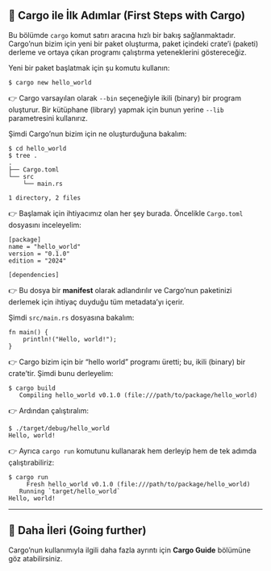 ## 📝 Cargo ile İlk Adımlar (First Steps with Cargo)

Bu bölümde `cargo` komut satırı aracına hızlı bir bakış sağlanmaktadır. Cargo’nun bizim için yeni bir paket oluşturma, paket içindeki crate’i (paketi) derleme ve ortaya çıkan programı çalıştırma yeteneklerini göstereceğiz.

Yeni bir paket başlatmak için şu komutu kullanın:

```
$ cargo new hello_world
```

👉 Cargo varsayılan olarak `--bin` seçeneğiyle ikili (binary) bir program oluşturur. Bir kütüphane (library) yapmak için bunun yerine `--lib` parametresini kullanırız.

Şimdi Cargo’nun bizim için ne oluşturduğuna bakalım:

```
$ cd hello_world
$ tree .
.
├── Cargo.toml
└── src
    └── main.rs

1 directory, 2 files
```

👉 Başlamak için ihtiyacımız olan her şey burada. Öncelikle `Cargo.toml` dosyasını inceleyelim:

```
[package]
name = "hello_world"
version = "0.1.0"
edition = "2024"

[dependencies]
```

👉 Bu dosya bir **manifest** olarak adlandırılır ve Cargo’nun paketinizi derlemek için ihtiyaç duyduğu tüm metadata’yı içerir.

Şimdi `src/main.rs` dosyasına bakalım:

```
fn main() {
    println!("Hello, world!");
}
```

👉 Cargo bizim için bir “hello world” programı üretti; bu, ikili (binary) bir crate’tir. Şimdi bunu derleyelim:

```
$ cargo build
   Compiling hello_world v0.1.0 (file:///path/to/package/hello_world)
```

👉 Ardından çalıştıralım:

```
$ ./target/debug/hello_world
Hello, world!
```

👉 Ayrıca `cargo run` komutunu kullanarak hem derleyip hem de tek adımda çalıştırabiliriz:

```
$ cargo run
     Fresh hello_world v0.1.0 (file:///path/to/package/hello_world)
   Running `target/hello_world`
Hello, world!
```

---

## 🔗 Daha İleri (Going further)

Cargo’nun kullanımıyla ilgili daha fazla ayrıntı için **Cargo Guide** bölümüne göz atabilirsiniz.
